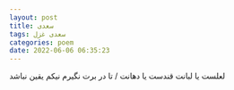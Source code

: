 ```yaml
---
layout: post
title: سعدی
tags: سعدی غزل
categories: poem
date: 2022-06-06 06:35:23
---
```


لعلست یا لبانت قندست یا دهانت / تا در برت نگیرم نیکم یقین نباشد
